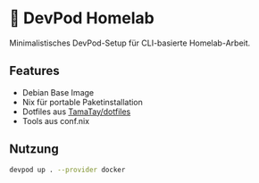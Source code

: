 # 🧪 DevPod Homelab

Minimalistisches DevPod-Setup für CLI-basierte Homelab-Arbeit.

## Features

- Debian Base Image
- Nix für portable Paketinstallation
- Dotfiles aus [TamaTay/dotfiles](https://github.com/TamaTay/dotfiles)
- Tools aus conf.nix
## Nutzung

```bash
devpod up . --provider docker

